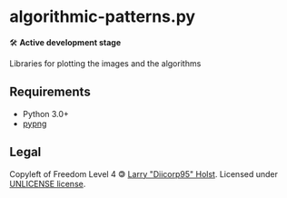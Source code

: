 # algorithmic-patterns.py
🛠️ **Active development stage**

Libraries for plotting the images and the algorithms

## Requirements
* Python 3.0+
* [pypng](https://pypi.org/project/pypng/)

## Legal
Copyleft of Freedom Level 4 &#127279; [Larry "Diicorp95" Holst](https://github.com/Diicorp95). Licensed under [UNLICENSE license](https://unlicense.org).
